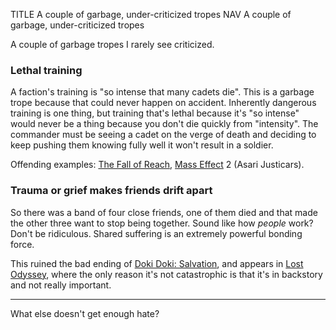 TITLE A couple of garbage, under-criticized tropes
NAV A couple of garbage, under-criticized tropes

A couple of garbage tropes I rarely see criticized.

### Lethal training

A faction's training is "so intense that many cadets die". This is a garbage trope because that could never happen on accident. Inherently dangerous training is one thing, but training that's lethal because it's "so intense" would never be a thing because you don't die quickly from "intensity". The commander must be seeing a cadet on the verge of death and deciding to keep pushing them knowing fully well it won't result in a soldier.

Offending examples: [The Fall of Reach](https://en.wikipedia.org/wiki/Halo:_The_Fall_of_Reach), [Mass Effect](/reviews/mass_effect) 2 (Asari Justicars).

### Trauma or grief makes friends drift apart

So there was a band of four close friends, one of them died and that made the other three want to stop being together. Sound like how *people* work? Don't be ridiculous. Shared suffering is an extremely powerful bonding force.

This ruined the bad ending of [Doki Doki: Salvation](/reviews/ddlc_mods/salvation), and appears in [Lost Odyssey](/reviews/lost_odyssey), where the only reason it's not catastrophic is that it's in backstory and not really important.

---

What else doesn't get enough hate?
